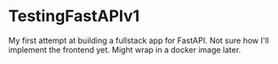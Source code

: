# TestingFastAPIv1
My first attempt at building a fullstack app for FastAPI. Not sure how I'll implement the frontend yet. Might wrap in a docker image later.
